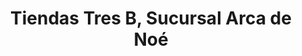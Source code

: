 ---
title: "Tiendas Tres B, Sucursal Arca de Noé"
url: /chimalhuacan/tiendas-tres-b-sucursal-arca-de-noe/
shop: comodidad
---